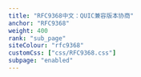 ```yaml
---
title: "RFC9368中文：QUIC兼容版本协商"
anchor: "RFC9368"
weight: 400
rank: "sub_page"
siteColour: "rfc9368"
customCss: ["css/RFC9368.css"]
subpage: "enabled"
---
```

